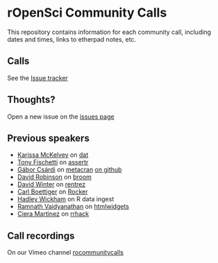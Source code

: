 # rOpenSci Community Calls

This repository contains information for each community call, including dates and times, links to etherpad notes, etc.

## Calls

See the [Issue tracker](https://github.com/ropensci/commcalls/issues)

## Thoughts?

Open a new issue on the [issues page](https://github.com/ropensci/commcalls/issues/new)

## Previous speakers

* [Karissa McKelvey](http://karissa.github.io/) on [dat](http://dat-data.com/)
* [Tony Fischetti](http://www.onthelambda.com/) on [assertr](https://github.com/tonyfischetti/assertr)
* [Gábor Csárdi](http://gaborcsardi.org/) on [metacran](http://www.r-pkg.org/) [on github](https://github.com/metacran)
* [David Robinson](http://varianceexplained.org/) on [broom](https://github.com/dgrtwo/broom)
* [David Winter](http://theatavism.blogspot.com/) on [rentrez](https://github.com/ropensci/rentrez)
* [Carl Boettiger](http://www.carlboettiger.info/) on [Rocker](https://registry.hub.docker.com/repos/rocker/) 
* [Hadley Wickham](http://hadley.nz/) on R data ingest
* [Ramnath Vaidyanathan](http://ramnathv.github.io/) on [htmlwidgets](http://www.htmlwidgets.org/)
* [Ciera Martinez](http://cierareports.org/index.html) on [rrhack](https://github.com/Reproducible-Science-Curriculum)

## Call recordings

On our Vimeo channel [rocommunitycalls](https://vimeo.com/channels/rocommunitycalls)
